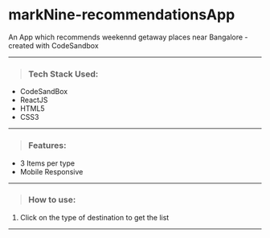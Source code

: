 # markNine-recommendationsApp
An App which recommends weekennd getaway places near Bangalore - created with CodeSandbox

---
> ### Tech Stack Used:
- CodeSandBox
- ReactJS
- HTML5
- CSS3
---
> ### Features:
- 3 Items per type
- Mobile Responsive

---
> ### How to use:
1. Click on the type of destination to get the list

---
